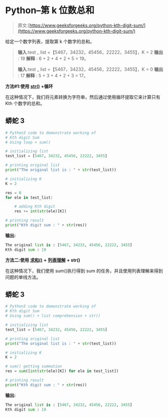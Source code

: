 # Python–第 k 位数总和

> 原文:[https://www.geeksforgeeks.org/python-kth-digit-sum/](https://www.geeksforgeeks.org/python-kth-digit-sum/)

给定一个数字列表，提取第 k 个数字的总和。

> **输入**:test _ list =【5467，34232，45456，22222，3455】，K = 2
> **输出** : 19
> **解释** : 6 + 2 + 4 + 2 + 5 = 19。
> 
> **输入**:test _ list =【5467，34232，45456，22222，3455】，K = 0
> **输出** : 17
> **解释** : 5 + 3 + 4 + 2 + 3 = 17。

**方法#1:使用** [**str()**](https://www.geeksforgeeks.org/python-str-function/) **+循环**

在这种情况下，我们将元素转换为字符串，然后通过使用循环提取它来计算只有 Kth 个数字的总和。

## 蟒蛇 3

```py
# Python3 code to demonstrate working of
# Kth digit Sum
# Using loop + sum()

# initializing list
test_list = [5467, 34232, 45456, 22222, 3455]

# printing original list
print("The original list is : " + str(test_list))

# initializing K
K = 2

res = 0
for ele in test_list:

    # adding Kth digit
    res += int(str(ele)[K])

# printing result
print("Kth digit sum : " + str(res))
```

**输出:**

```py
The original list is : [5467, 34232, 45456, 22222, 3455]
Kth digit sum : 19
```

**方法二:使用** [**求和()**](https://www.geeksforgeeks.org/sum-function-python/) **+** [**列表理解**](https://www.geeksforgeeks.org/python-list-comprehension/) **+ str()**

在这种情况下，我们使用 sum()执行得到 sum 的任务，并且使用列表理解来得到问题的单线方法。

## 蟒蛇 3

```py
# Python3 code to demonstrate working of 
# Kth digit Sum 
# Using sum() + list comprehension + str()

# initializing list
test_list = [5467, 34232, 45456, 22222, 3455]

# printing original list
print("The original list is : " + str(test_list))

# initializing K 
K = 2

# sum() getting summation
res = sum([int(str(ele)[K]) for ele in test_list])

# printing result 
print("Kth digit sum : " + str(res))
```

**输出:**

```py
The original list is : [5467, 34232, 45456, 22222, 3455]
Kth digit sum : 19
```